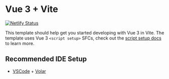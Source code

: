 # Vue 3 + Vite
[![Netlify Status](https://api.netlify.com/api/v1/badges/2d0a3b70-4bf3-4972-b6e4-e19720cea8b5/deploy-status)](https://app.netlify.com/sites/vibrant-benz-bdf006/deploys)

This template should help get you started developing with Vue 3 in Vite. The template uses Vue 3 `<script setup>` SFCs, check out the [script setup docs](https://v3.vuejs.org/api/sfc-script-setup.html#sfc-script-setup) to learn more.

## Recommended IDE Setup

- [VSCode](https://code.visualstudio.com/) + [Volar](https://marketplace.visualstudio.com/items?itemName=johnsoncodehk.volar)
